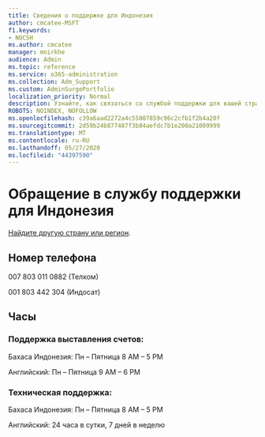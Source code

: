 ```yaml
---
title: Сведения о поддержке для Индонезия
author: cmcatee-MSFT
f1.keywords:
- NOCSH
ms.author: cmcatee
manager: mnirkhe
audience: Admin
ms.topic: reference
ms.service: o365-administration
ms.collection: Adm_Support
ms.custom: AdminSurgePortfolio
localization_priority: Normal
description: Узнайте, как связаться со службой поддержки для вашей страны или региона.
ROBOTS: NOINDEX, NOFOLLOW
ms.openlocfilehash: c39a6aad2272a4c55007859c96c2cfb1f2b4a20f
ms.sourcegitcommit: 2d59b24b877487f3b84aefdc7b1e200a21009999
ms.translationtype: MT
ms.contentlocale: ru-RU
ms.lasthandoff: 05/27/2020
ms.locfileid: "44397590"
---
```

# <a name="contact-support-for-indonesia"></a>Обращение в службу поддержки для Индонезия

[Найдите другую страну или регион](../contact-support-for-business-products.md).

## <a name="phone-number"></a>Номер телефона
007 803 011 0882 (Телком)

001 803 442 304 (Индосат)

## <a name="hours"></a>Часы
### <a name="billing-support"></a>Поддержка выставления счетов:

Бахаса Индонезия: Пн – Пятница 8 AM – 5 PM

Английский: Пн – Пятница 9 AM – 6 PM

### <a name="technical-support"></a>Техническая поддержка:

Бахаса Индонезия: Пн – Пятница 8 AM – 5 PM

Английский: 24 часа в сутки, 7 дней в неделю
